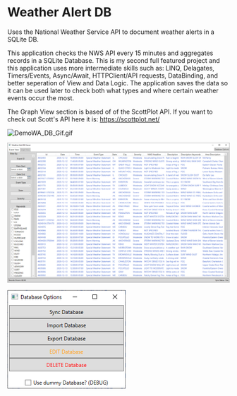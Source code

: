 # Weather Alert DB
Uses the National Weather Service API to document weather alerts in a SQLite DB.

This application checks the NWS API every 15 minutes and aggregates records in a SQLite Database. This is my second full featured project and this application uses more intermediate skills such as: LINQ, Delagates, Timers/Events, Async/Await, HTTPClient/API requests, DataBinding, and better seperation of View and Data Logic. The application saves the data so it can be used later to check both what types and where certain weather events occur the most.

The Graph View section is based of of the ScottPlot API. If you want to check out Scott's API here it is: https://scottplot.net/

![DemoWA_DB_Gif.gif](https://github.com/Rowwbit/WeatherAlert_DB/blob/main/DemoWA_DB_Gif.gif)

![WeatherDB MainEventView](https://github.com/Rowwbit/WeatherAlert_DB/blob/main/Weather_DB_MainEventView.PNG)

![WeatherDB DBOptions](https://github.com/Rowwbit/WeatherAlert_DB/blob/main/Weather_DB_DBOptions.PNG)

